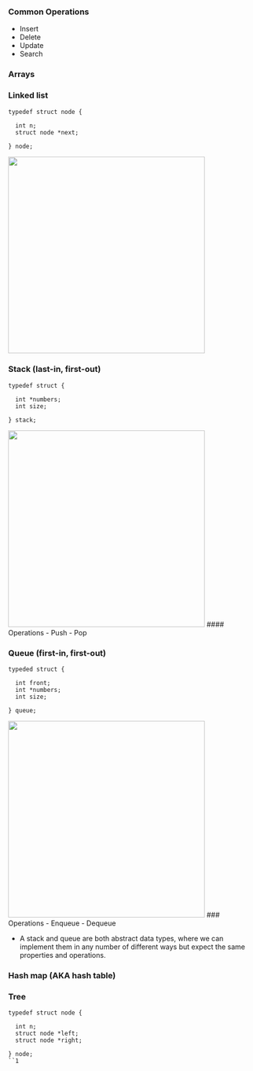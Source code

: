 ### Common Operations
- Insert
- Delete
- Update
- Search

### Arrays

### Linked list
```
typedef struct node {
  
  int n;
  struct node *next;

} node;
```
<img src="http://www.cs.usfca.edu/~srollins/courses/cs112-f08/web/notes/linkedlists/ll2.gif" width="400">

### Stack (last-in, first-out)
```
typedef struct {

  int *numbers;
  int size;
  
} stack;
```
<img src="https://www.tutorialspoint.com/data_structures_algorithms/images/stack_representation.jpg" width="400">
#### Operations
- Push
- Pop

### Queue (first-in, first-out)
```
typeded struct {

  int front;
  int *numbers;
  int size;
  
} queue;
```
<img src="https://netmatze.files.wordpress.com/2014/08/queue.png" width="400">
### Operations
- Enqueue
- Dequeue

- A stack and queue are both abstract data types, where we can implement them in any number of different ways but expect the same properties and operations.

### Hash map (AKA hash table)



### Tree
```
typedef struct node {

  int n;
  struct node *left;
  struct node *right;

} node;
``1
